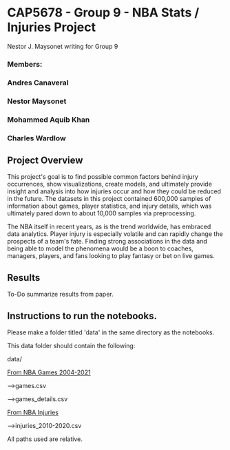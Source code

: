 # CAP5678 - Group 9 - NBA Stats / Injuries Project
Nestor J. Maysonet writing for Group 9


### Members:
### Andres Canaveral
### Nestor Maysonet
### Mohammed Aquib Khan
### Charles Wardlow

## Project Overview

This project's goal is to find possible common factors behind injury occurrences, show visualizations, create models,
and ultimately provide insight and analysis into how injuries occur and how they could be reduced in the future. The
datasets in this project contained 600,000 samples of information about games, player statistics, and injury details,
which was ultimately pared down to about 10,000 samples via preprocessing.

The NBA itself in recent years, as is the trend worldwide, has embraced data analytics. Player injury is especially
volatile and can rapidly change the prospects of a team's fate. Finding strong associations in the data and being
able to model the phenomena would be a boon to coaches, managers, players, and fans looking to play fantasy or bet
on live games.

## Results

To-Do summarize results from paper.

## Instructions to run the notebooks.

Please make a folder titled 'data' in the same directory as the notebooks.

This data folder should contain the following:

data/

[From NBA Games 2004-2021](https://www.kaggle.com/nathanlauga/nba-games?select=games.csv)

-->games.csv

-->games_details.csv


[From NBA Injuries](https://www.kaggle.com/ghopkins/nba-injuries-2010-2018)

-->injuries_2010-2020.csv

All paths used are relative.
